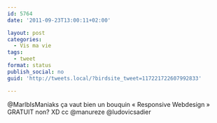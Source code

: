 ```yaml
---
id: 5764
date: '2011-09-23T13:00:11+02:00'

layout: post
categories:
  - Vis ma vie
tags:
  - tweet
format: status
publish_social: no
guid: 'http://tweets.local/?birdsite_tweet=117221722607992833'

---
```


@MarlbIsManiaks ça vaut bien un bouquin « Responsive Webdesign » GRATUIT non? XD cc @manureze @ludovicsadier